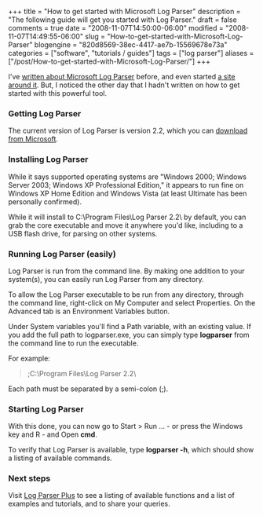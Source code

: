 +++
title = "How to get started with Microsoft Log Parser"
description = "The following guide will get you started with Log Parser."
draft = false
comments = true
date = "2008-11-07T14:50:00-06:00"
modified = "2008-11-07T14:49:55-06:00"
slug = "How-to-get-started-with-Microsoft-Log-Parser"
blogengine = "820d8569-38ec-4417-ae7b-15569678e73a"
categories = ["software", "tutorials / guides"]
tags = ["log parser"]
aliases = ["/post/How-to-get-started-with-Microsoft-Log-Parser/"]
+++

<p>
I&#39;ve <a href="/words/?tag=/log+parser">written about Microsoft Log Parser</a> before, and even started <a href="http://logparserplus.com/">a site around it</a>. But, I noticed the other day that I hadn&#39;t written on how to get started with this powerful tool. 
</p>
<h3>Getting Log Parser</h3>
<p>
The current version of Log Parser is version 2.2, which you can <a href="http://www.microsoft.com/technet/scriptcenter/tools/logparser/default.mspx" target="_blank">download from Microsoft</a>. 
</p>
<h3>Installing Log Parser</h3>
<p>
While it says&nbsp;supported operating systems are&nbsp;&quot;Windows 2000; Windows Server 2003; Windows XP Professional Edition,&quot; it appears to run fine on Windows XP Home Edition and Windows Vista (at least Ultimate has been personally confirmed). 
</p>
<p>
While it will install to C:\Program Files\Log Parser 2.2\ by default, you can grab the core executable&nbsp;and move&nbsp;it anywhere you&#39;d like, including to a USB flash drive, for parsing on other systems. 
</p>
<h3>Running Log Parser (easily)</h3>
<p>
Log Parser is run from the command line. By making one addition to your system(s), you can easily run Log Parser from any directory. 
</p>
<p>
To allow the Log Parser executable to be run from any directory, through the command line, right-click on My Computer and select Properties. On the Advanced tab is an Environment Variables button. 
</p>
<p>
Under System variables you&#39;ll find a Path variable, with an existing value. If you add the full path to logparser.exe, you can simply type <strong>logparser</strong> from the command line to&nbsp;run the executable. 
</p>
<p>
For example: 
</p>
<blockquote>
	<p>
	;C:\Program Files\Log Parser 2.2\&nbsp; 
	</p>
</blockquote>
<div class="note">
<p>
Each path must be separated by a semi-colon (;). 
</p>
</div>
<h3>Starting Log Parser</h3>
<p>
With this done, you can now&nbsp;go to Start &gt; Run ...&nbsp;- or press&nbsp;the Windows key and&nbsp;R&nbsp;- and Open <strong>cmd</strong>. 
</p>
<p>
To verify that Log Parser is available, type <strong>logparser -h</strong>, which should show a listing of available commands.
</p>
<h3>Next steps</h3>
<p>
Visit <a href="http://logparserplus.com/">Log Parser Plus</a> to see a listing of available functions and a list of examples and tutorials, and to share your queries.
</p>

